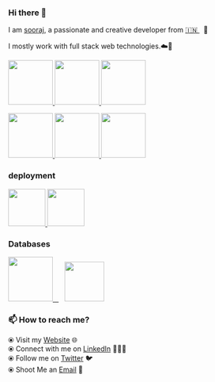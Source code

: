 ### Hi there 👋

<!--
**Sooraj-s-98/README.md** is a ✨ _special_ ✨ repository because its `README.md` (this file) appears on your GitHub profile.
-->

I am [sooraj](https://www.sooraj.tech/), a passionate and creative developer from [🇮🇳 ](https://en.wikipedia.org/wiki/India)&nbsp; 🎯

I mostly work with full stack web  technologies.☁️🚀


<p float="left">
  <a href="https://golang.org/" target="_blank" >
    <img src="https://github.com/Sooraj-s-98/Sooraj-s-98/blob/master/assets/nodejs.png"  height="90" />
  </a>
   <a href="https://reactjs.org/" target="_blank" >
    <img src="https://github.com/Sooraj-s-98/Sooraj-s-98/blob/master/assets/reactjsn.png"  height="90" />
  </a>
  <a href="https://angular.io/" target="_blank" >
    <img src="https://github.com/Sooraj-s-98/Sooraj-s-98/blob/master/assets/download.png"  height="90" />
  </a>
  </p>
 <p float="left">
  <a href="https://reactnative.dev/" target="_blank" >
    <img src="https://github.com/Sooraj-s-98/Sooraj-s-98/blob/master/assets/react%20native.png"  height="90" />
  </a>
  <a href="https://expressjs.com/" target="_blank" >
    <img src="https://github.com/Sooraj-s-98/Sooraj-s-98/blob/master/assets/express.png"  height="90" />
  </a>
  <a href="https://www.python.org/" target="_blank" >
    <img src="https://github.com/Sooraj-s-98/Sooraj-s-98/blob/master/assets/python.png"  height="90" />
  </a>
</p>
  
### deployment
  
 <p float="left">
    <a href="https://www.heroku.com/" target="_blank" >
      <img src="https://github.com/Sooraj-s-98/Sooraj-s-98/blob/master/assets/heroku.png"  height="75" />
    </a>
    <a href="https://golang.org/" target="_blank" >
        <img src="https://github.com/Sooraj-s-98/Sooraj-s-98/blob/master/assets/aws.gif"  height="75" />
    </a>
 </p>
  

### Databases
  
 <p float="left">
  <a href="https://www.postgresql.org/" target="_blank" >
    <img src="https://github.com/Sooraj-s-98/Sooraj-s-98/blob/master/assets/postgresql.gif" height="90" />&nbsp;&nbsp;
  </a>&nbsp;&nbsp;
  <a href="https://www.mongodb.com/" target="_blank" >
    <img src="https://github.com/Sooraj-s-98/Sooraj-s-98/blob/master/assets/mongo.gif" height="80" />
  </a>
</p>

### 📫 How to reach me? 

  ⦿ Visit my [Website](https://www.sooraj.tech) 🌐 <br>
  ⦿ Connect with me on [LinkedIn](https://www.linkedin.com/in/sooraj-s-055a18190/) 👨🏻‍💻 <br>
  ⦿ Follow me on [Twitter](https://twitter.com/) 🐦 <br>
  ⦿ Shoot Me an [Email](mailto:sooraj1998ayiroor@gmail.com) 💌 <br>
